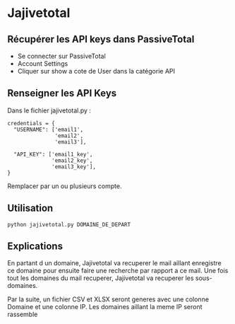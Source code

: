 # Jajivetotal

## Récupérer les API keys dans PassiveTotal

* Se connecter sur PassiveTotal
* Account Settings
* Cliquer sur show a cote de User dans la catégorie API

## Renseigner les API Keys

Dans le fichier jajivetotal.py :

```
credentials = {
  "USERNAME": ['email1', 
  			   'email2', 
  			   'email3'],

  "API_KEY": ['email1_key',
              'email2_key', 
              'email3_key'],
}
```
Remplacer par un ou plusieurs compte.

## Utilisation

```
python jajivetotal.py DOMAINE_DE_DEPART
```

## Explications

En partant d un domaine, Jajivetotal va recuperer le mail aillant enregistre ce domaine pour ensuite faire une recherche par rapport a ce mail. Une fois tout les domaines du mail recuperer, Jajivetotal va recuperer les sous-domaines.

Par la suite, un fichier CSV et XLSX seront generes avec une colonne Domaine et une colonne IP. Les domaines aillant la meme IP seront rassemble
